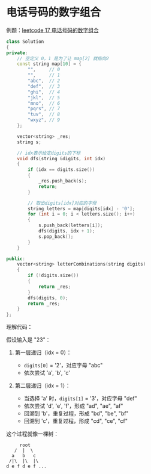 # 电话号码的数字组合

例题：[leetcode 17 电话号码的数字组合](https://leetcode.cn/problems/letter-combinations-of-a-phone-number/description/)

```cpp
class Solution
{
private:
    // 空定义 0，1 是为了让 map[2] 就指向2
    const string map[10] = {
        "",     // 0
        "",     // 1
        "abc",  // 2
        "def",  // 3
        "ghi",  // 4
        "jkl",  // 5
        "mno",  // 6
        "pqrs", // 7
        "tuv",  // 8
        "wxyz", // 9
    };

    vector<string> _res;
    string s;

    // idx表示给定digits的下标
    void dfs(string &digits, int idx)
    {
        if (idx == digits.size())
        {
            _res.push_back(s);
            return;
        }

        // 取出digits[idx]对应的字母
        string letters = map[digits[idx] - '0'];
        for (int i = 0; i < letters.size(); i++)
        {
            s.push_back(letters[i]);
            dfs(digits, idx + 1);
            s.pop_back();
        }
    }

public:
    vector<string> letterCombinations(string digits)
    {
        if (!digits.size())
        {
            return _res;
        }
        dfs(digits, 0);
        return _res;
    }
};
```

理解代码：

假设输入是 "23"：

1. 第一层递归（idx = 0）：

   - `digits[0]` = '2'，对应字母 "abc"
   - 依次尝试 'a', 'b', 'c'

2. 第二层递归（idx = 1）：
   - 当选择 'a' 时，`digits[1]` = '3'，对应字母 "def"
   - 依次尝试 'd', 'e', 'f'，形成 "ad", "ae", "af"
   - 回溯到 'b'，重复过程，形成 "bd", "be", "bf"
   - 回溯到 'c'，重复过程，形成 "cd", "ce", "cf"

这个过程就像一棵树：

```
     root
   /  |  \
  a   b   c
 /|\  |\  |\
d e f d e f ...
```

